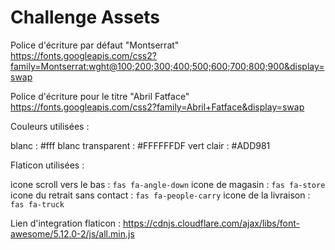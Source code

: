 
# Challenge Assets

Police d'écriture par défaut "Montserrat"
https://fonts.googleapis.com/css2?family=Montserrat:wght@100;200;300;400;500;600;700;800;900&display=swap

Police d'écriture pour le titre "Abril Fatface"
https://fonts.googleapis.com/css2?family=Abril+Fatface&display=swap

Couleurs utilisées :

blanc : #fff
blanc transparent : #FFFFFFDF
vert clair : #ADD981

Flaticon utilisées : 

icone scroll vers le bas : `fas fa-angle-down`
icone de magasin : `fas fa-store`
icone du retrait sans contact : `fas fa-people-carry`
icone de la livraison : `fas fa-truck`

Lien d'integration flaticon : https://cdnjs.cloudflare.com/ajax/libs/font-awesome/5.12.0-2/js/all.min.js